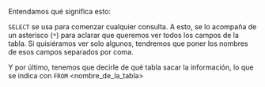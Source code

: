 Entendamos qué significa esto: 

`SELECT` se usa para comenzar cualquier consulta.
A esto, se lo acompaña de un asterisco (`*`) para aclarar que queremos ver todos los campos de la tabla. Si quisiéramos ver solo algunos, tendremos que poner los nombres de esos campos separados por coma.

Y por último, tenemos que decirle de qué tabla sacar la información, lo que se indica con `FROM` <nombre_de_la_tabla>
